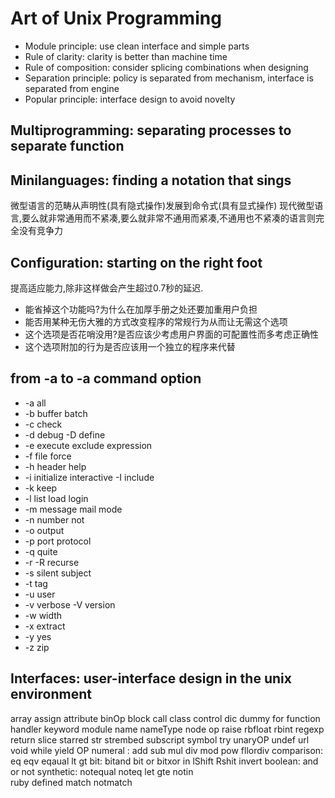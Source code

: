 # Art of Unix Programming

+ Module principle: use clean interface and simple parts
+ Rule of clarity: clarity is better than machine time
+ Rule of composition: consider splicing combinations when designing
+ Separation principle: policy is separated from mechanism, interface is separated from engine
+ Popular principle: interface design to avoid novelty

## Multiprogramming: separating processes to separate function

## Minilanguages: finding a notation that sings

微型语言的范畴从声明性(具有隐式操作)发展到命令式(具有显式操作)
现代微型语言,要么就非常通用而不紧凑,要么就非常不通用而紧凑,不通用也不紧凑的语言则完全没有竞争力

## Configuration: starting on the right foot

提高适应能力,除非这样做会产生超过0.7秒的延迟.

+ 能省掉这个功能吗?为什么在加厚手册之处还要加重用户负担
+ 能否用某种无伤大雅的方式改变程序的常规行为从而让无需这个选项
+ 这个选项是否花哨没用?是否应该少考虑用户界面的可配置性而多考虑正确性
+ 这个选项附加的行为是否应该用一个独立的程序来代替

## from -a to -a command option
+ -a all
+ -b buffer batch
+ -c check
+ -d debug -D define
+ -e execute exclude expression
+ -f file force
+ -h header help
+ -i initialize interactive -I include
+ -k keep
+ -l list load login
+ -m message mail mode
+ -n number not
+ -o output
+ -p port  protocol
+ -q quite
+ -r -R recurse
+ -s silent subject
+ -t tag
+ -u user
+ -v verbose -V version
+ -w width
+ -x extract
+ -y yes
+ -z zip
 
## Interfaces:  user-interface design in the unix environment

array assign attribute binOp block call class control dic dummy for function handler keyword module name
nameType node op raise rbfloat rbint regexp return slice starred str strembed subscript symbol try
unaryOP undef url void while yield
OP 
numeral : add sub mul div mod pow fllordiv
comparison: eq eqv eqaual lt gt 
bit: bitand bit or bitxor in lShift Rshit invert 
boolean: and or not 
synthetic: notequal noteq let gte notin  
ruby defined match notmatch


 